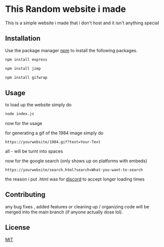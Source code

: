 # This Random website i made

This is a simple website i made that i don't host and it isn't anything special

## Installation

Use the package manager [npm](https://www.npmjs.com/) to install the following packages.

```bash
npm install express
```

```bash
npm install jimp
```

```bash
npm install gifwrap
```

## Usage

to load up the website simply do
```bash
node index.js
```

now for the usage

for generating a gif of the 1984 image simply do

```
https://yourwebsite/1984.gif?text=Your-Text
```

all - will be turnt into spaces

now for the google search (only shows up on platforms with embeds)
```
https://yourwebsite/search.html?search=What-you-want-to-search
```
the reason i put .html was for [discord](https://discord.com/) to accept longer loading times

## Contributing

any bug fixes , added features or cleaning up / organizing code will be merged into the main branch (if anyone actually dose lol).

## License
[MIT](https://choosealicense.com/licenses/mit/)
